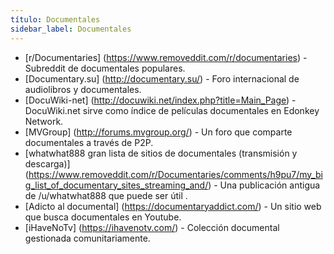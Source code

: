 ```yaml
---
título: Documentales
sidebar_label: Documentales
---
```


- [r/Documentaries] (https://www.removeddit.com/r/documentaries) - Subreddit de documentales populares.
- [Documentary.su] (http://documentary.su/) - Foro internacional de audiolibros y documentales.
- [DocuWiki-net] (http://docuwiki.net/index.php?title=Main_Page) - DocuWiki.net sirve como índice de películas documentales en Edonkey Network.
- [MVGroup] (http://forums.mvgroup.org/) - Un foro que comparte documentales a través de P2P.
- [whatwhat888 gran lista de sitios de documentales (transmisión y descarga)] (https://www.removeddit.com/r/Documentaries/comments/h9pu7/my_big_list_of_documentary_sites_streaming_and/) - Una publicación antigua de /u/whatwhat888 que puede ser útil .
- [Adicto al documental] (https://documentaryaddict.com/) - Un sitio web que busca documentales en Youtube.
- [iHaveNoTv] (https://ihavenotv.com/) - Colección documental gestionada comunitariamente.
